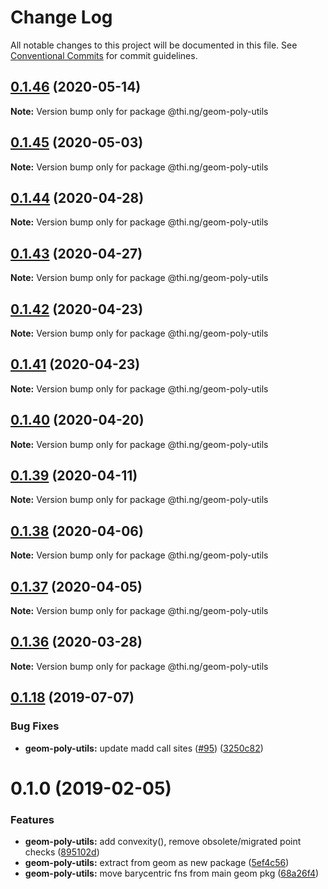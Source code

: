 # Change Log

All notable changes to this project will be documented in this file.
See [Conventional Commits](https://conventionalcommits.org) for commit guidelines.

## [0.1.46](https://github.com/thi-ng/umbrella/compare/@thi.ng/geom-poly-utils@0.1.45...@thi.ng/geom-poly-utils@0.1.46) (2020-05-14)

**Note:** Version bump only for package @thi.ng/geom-poly-utils





## [0.1.45](https://github.com/thi-ng/umbrella/compare/@thi.ng/geom-poly-utils@0.1.44...@thi.ng/geom-poly-utils@0.1.45) (2020-05-03)

**Note:** Version bump only for package @thi.ng/geom-poly-utils





## [0.1.44](https://github.com/thi-ng/umbrella/compare/@thi.ng/geom-poly-utils@0.1.43...@thi.ng/geom-poly-utils@0.1.44) (2020-04-28)

**Note:** Version bump only for package @thi.ng/geom-poly-utils





## [0.1.43](https://github.com/thi-ng/umbrella/compare/@thi.ng/geom-poly-utils@0.1.42...@thi.ng/geom-poly-utils@0.1.43) (2020-04-27)

**Note:** Version bump only for package @thi.ng/geom-poly-utils





## [0.1.42](https://github.com/thi-ng/umbrella/compare/@thi.ng/geom-poly-utils@0.1.41...@thi.ng/geom-poly-utils@0.1.42) (2020-04-23)

**Note:** Version bump only for package @thi.ng/geom-poly-utils





## [0.1.41](https://github.com/thi-ng/umbrella/compare/@thi.ng/geom-poly-utils@0.1.40...@thi.ng/geom-poly-utils@0.1.41) (2020-04-23)

**Note:** Version bump only for package @thi.ng/geom-poly-utils





## [0.1.40](https://github.com/thi-ng/umbrella/compare/@thi.ng/geom-poly-utils@0.1.39...@thi.ng/geom-poly-utils@0.1.40) (2020-04-20)

**Note:** Version bump only for package @thi.ng/geom-poly-utils





## [0.1.39](https://github.com/thi-ng/umbrella/compare/@thi.ng/geom-poly-utils@0.1.38...@thi.ng/geom-poly-utils@0.1.39) (2020-04-11)

**Note:** Version bump only for package @thi.ng/geom-poly-utils





## [0.1.38](https://github.com/thi-ng/umbrella/compare/@thi.ng/geom-poly-utils@0.1.37...@thi.ng/geom-poly-utils@0.1.38) (2020-04-06)

**Note:** Version bump only for package @thi.ng/geom-poly-utils





## [0.1.37](https://github.com/thi-ng/umbrella/compare/@thi.ng/geom-poly-utils@0.1.36...@thi.ng/geom-poly-utils@0.1.37) (2020-04-05)

**Note:** Version bump only for package @thi.ng/geom-poly-utils





## [0.1.36](https://github.com/thi-ng/umbrella/compare/@thi.ng/geom-poly-utils@0.1.35...@thi.ng/geom-poly-utils@0.1.36) (2020-03-28)

**Note:** Version bump only for package @thi.ng/geom-poly-utils





## [0.1.18](https://github.com/thi-ng/umbrella/compare/@thi.ng/geom-poly-utils@0.1.17...@thi.ng/geom-poly-utils@0.1.18) (2019-07-07)

### Bug Fixes

* **geom-poly-utils:** update madd call sites ([#95](https://github.com/thi-ng/umbrella/issues/95)) ([3250c82](https://github.com/thi-ng/umbrella/commit/3250c82))

# 0.1.0 (2019-02-05)

### Features

* **geom-poly-utils:** add convexity(), remove obsolete/migrated point checks ([895102d](https://github.com/thi-ng/umbrella/commit/895102d))
* **geom-poly-utils:** extract from geom as new package ([5ef4c56](https://github.com/thi-ng/umbrella/commit/5ef4c56))
* **geom-poly-utils:** move barycentric fns from main geom pkg ([68a26f4](https://github.com/thi-ng/umbrella/commit/68a26f4))
